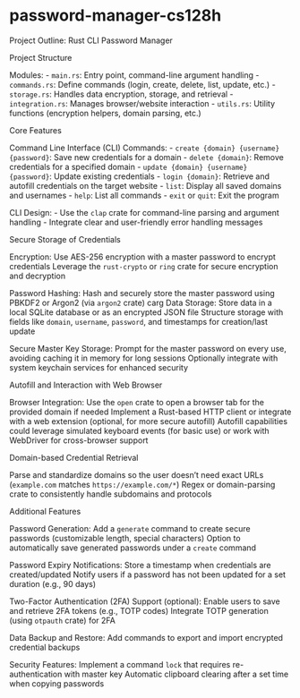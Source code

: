 # password-manager-cs128h

Project Outline: Rust CLI Password Manager

Project Structure

Modules:
      - `main.rs`: Entry point, command-line argument handling
      - `commands.rs`: Define commands (login, create, delete, list, update, etc.)
      - `storage.rs`: Handles data encryption, storage, and retrieval
      - `integration.rs`: Manages browser/website interaction
      - `utils.rs`: Utility functions (encryption helpers, domain parsing, etc.)

Core Features

Command Line Interface (CLI)
Commands:
      - `create {domain} {username} {password}`: Save new credentials for a domain
      - `delete {domain}`: Remove credentials for a specified domain
      - `update {domain} {username} {password}`: Update existing credentials
      - `login {domain}`: Retrieve and autofill credentials on the target website
      - `list`: Display all saved domains and usernames
      - `help`: List all commands 
      - `exit` or `quit`: Exit the program

CLI Design:
      - Use the `clap` crate for command-line parsing and argument handling
      - Integrate clear and user-friendly error handling messages

Secure Storage of Credentials

Encryption:
Use AES-256 encryption with a master password to encrypt credentials
Leverage the `rust-crypto` or `ring` crate for secure encryption and decryption

Password Hashing:
Hash and securely store the master password using PBKDF2 or Argon2 (via `argon2` crate)
carg
Data Storage:
Store data in a local SQLite database or as an encrypted JSON file
Structure storage with fields like `domain`, `username`, `password`, and timestamps for creation/last update

Secure Master Key Storage:
Prompt for the master password on every use, avoiding caching it in memory for long sessions
Optionally integrate with system keychain services for enhanced security

Autofill and Interaction with Web Browser

Browser Integration:
Use the `open` crate to open a browser tab for the provided domain if needed
Implement a Rust-based HTTP client or integrate with a web extension (optional, for more secure autofill)
Autofill capabilities could leverage simulated keyboard events (for basic use) or work with WebDriver for cross-browser support

Domain-based Credential Retrieval

Parse and standardize domains so the user doesn’t need exact URLs (`example.com` matches `https://example.com/*`)
Regex or domain-parsing crate to consistently handle subdomains and protocols

Additional Features

Password Generation:
Add a `generate` command to create secure passwords (customizable length, special characters)
Option to automatically save generated passwords under a `create` command

Password Expiry Notifications:
Store a timestamp when credentials are created/updated
Notify users if a password has not been updated for a set duration (e.g., 90 days)

Two-Factor Authentication (2FA) Support (optional):
Enable users to save and retrieve 2FA tokens (e.g., TOTP codes)
Integrate TOTP generation (using `otpauth` crate) for 2FA

Data Backup and Restore:
Add commands to export and import encrypted credential backups

Security Features:
Implement a command `lock` that requires re-authentication with master key
Automatic clipboard clearing after a set time when copying passwords
